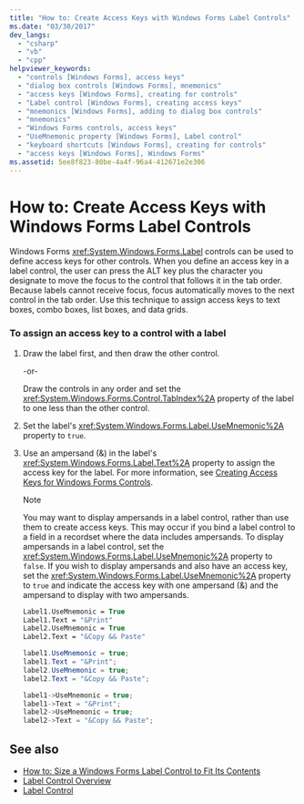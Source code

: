```yaml
---
title: "How to: Create Access Keys with Windows Forms Label Controls"
ms.date: "03/30/2017"
dev_langs: 
  - "csharp"
  - "vb"
  - "cpp"
helpviewer_keywords: 
  - "controls [Windows Forms], access keys"
  - "dialog box controls [Windows Forms], mnemonics"
  - "access keys [Windows Forms], creating for controls"
  - "Label control [Windows Forms], creating access keys"
  - "mnemonics [Windows Forms], adding to dialog box controls"
  - "mnemonics"
  - "Windows Forms controls, access keys"
  - "UseMnemonic property [Windows Forms], Label control"
  - "keyboard shortcuts [Windows Forms], creating for controls"
  - "access keys [Windows Forms], Windows Forms"
ms.assetid: 5ee8f823-80be-4a4f-96a4-412671e2e306
---
```

# How to: Create Access Keys with Windows Forms Label Controls
Windows Forms <xref:System.Windows.Forms.Label> controls can be used to define access keys for other controls. When you define an access key in a label control, the user can press the ALT key plus the character you designate to move the focus to the control that follows it in the tab order. Because labels cannot receive focus, focus automatically moves to the next control in the tab order. Use this technique to assign access keys to text boxes, combo boxes, list boxes, and data grids.  
  
### To assign an access key to a control with a label  
  
1. Draw the label first, and then draw the other control.  
  
     -or-  
  
     Draw the controls in any order and set the <xref:System.Windows.Forms.Control.TabIndex%2A> property of the label to one less than the other control.  
  
2. Set the label's <xref:System.Windows.Forms.Label.UseMnemonic%2A> property to `true`.  
  
3. Use an ampersand (&) in the label's <xref:System.Windows.Forms.Label.Text%2A> property to assign the access key for the label. For more information, see [Creating Access Keys for Windows Forms Controls](how-to-create-access-keys-for-windows-forms-controls.md).  
  
    > [!NOTE]
    >  You may want to display ampersands in a label control, rather than use them to create access keys. This may occur if you bind a label control to a field in a recordset where the data includes ampersands. To display ampersands in a label control, set the <xref:System.Windows.Forms.Label.UseMnemonic%2A> property to `false`. If you wish to display ampersands and also have an access key, set the <xref:System.Windows.Forms.Label.UseMnemonic%2A> property to `true` and indicate the access key with one ampersand (&) and the ampersand to display with two ampersands.  
  
    ```vb  
    Label1.UseMnemonic = True  
    Label1.Text = "&Print"  
    Label2.UseMnemonic = True  
    Label2.Text = "&Copy && Paste"  
    ```  
  
    ```csharp  
    label1.UseMnemonic = true;  
    label1.Text = "&Print";  
    label2.UseMnemonic = true;  
    label2.Text = "&Copy && Paste";  
    ```  
  
    ```cpp  
    label1->UseMnemonic = true;  
    label1->Text = "&Print";  
    label2->UseMnemonic = true;  
    label2->Text = "&Copy && Paste";  
    ```  
  
## See also

- [How to: Size a Windows Forms Label Control to Fit Its Contents](how-to-size-a-windows-forms-label-control-to-fit-its-contents.md)
- [Label Control Overview](label-control-overview-windows-forms.md)
- [Label Control](label-control-windows-forms.md)
